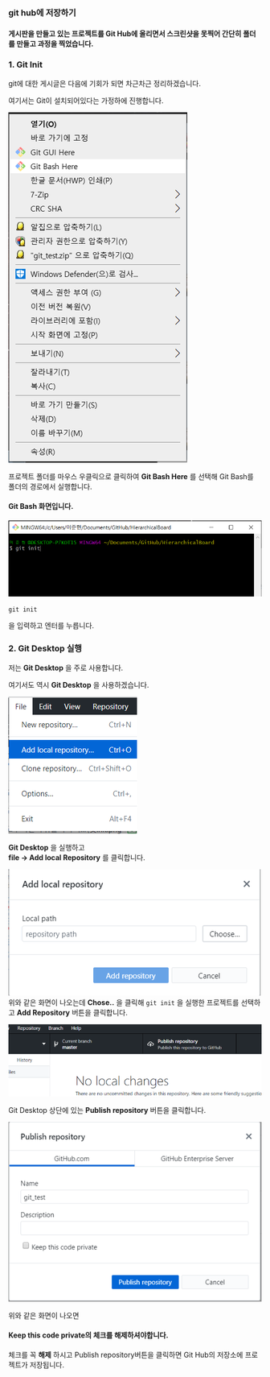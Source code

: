 ### git hub에 저장하기

#### 게시판을 만들고 있는 프로젝트를 Git Hub에 올리면서 스크린샷을 못찍어 간단히 폴더를 만들고 과정을 찍었습니다.

### 1. Git Init

git에 대한 게시글은 다음에 기회가 되면 차근차근 정리하겠습니다.

여기서는 Git이 설치되어있다는 가정하에 진행합니다.

![git init](images/gitbash.png)

프로젝트 폴더를 마우스 우클릭으로 클릭하여
**Git Bash Here** 를 선택해 Git Bash를 폴더의 경로에서 실행합니다.

#### Git Bash 화면입니다.

![git init](images/깃init.png)

```
git init
```

을 입력하고 엔터를 누릅니다.

### 2. Git Desktop 실행

저는 **Git Desktop** 을 주로 사용합니다.

여기서도 역시 **Git Desktop** 을 사용하겠습니다.

![깃데스크탑](images/깃desk_add.png)

**Git Desktop** 을 실행하고  
**file -> Add local Repository** 를 클릭합니다.

![깃로컬](images/addlocal.png)
위와 같은 화면이 나오는데 **Chose..** 을 클릭해 `git init` 을 실행한 프로젝트를 선택하고 **Add Repository** 버튼을 클릭합니다.

![깃public](images/gitpubl.png)

Git Desktop 상단에 있는 **Publish repository** 버튼을 클릭합니다.

![깃public](images/gitpubl3.png)

위와 같은 화면이 나오면

#### Keep this code private의 체크를 해제하셔야합니다.

체크를 꼭 **해제** 하시고 Publish repository버튼을 클릭하면 Git Hub의 저장소에 프로젝트가 저장됩니다.
